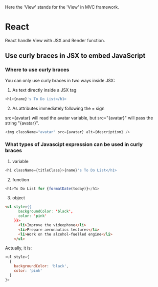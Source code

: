 Here the 'View' stands for the 'View' in MVC framework.

# React

React handle View with JSX and Render function.

## Use curly braces in JSX to embed JavaScript

### Where to use curly braces 

You can only use curly braces in two ways inside JSX:

1. As text directly inside a JSX tag

```javascript
<h1>{name}'s To Do List</h1>
```

2. As attributes immediately following the = sign

src={avatar} will read the avatar variable, but src="{avatar}" will pass the string "{avatar}".

```javascript
<img className="avatar" src={avatar} alt={description} />
```

### What types of Javascipt expression can be used in curly braces

1. variable
```javascript
<h1 className={titleClass}>{name}'s To Do List</h1>
```
2. function
```javascript
<h1>To Do List for {formatDate(today)}</h1>
```
3. object
```html
<ul style={{
      backgroundColor: 'black',
      color: 'pink'
    }}>
      <li>Improve the videophone</li>
      <li>Prepare aeronautics lectures</li>
      <li>Work on the alcohol-fuelled engine</li>
    </ul>
```
Actually, it is:
```javascript
<ul style={
  {
    backgroundColor: 'black',
    color: 'pink'
  }
}>
```






